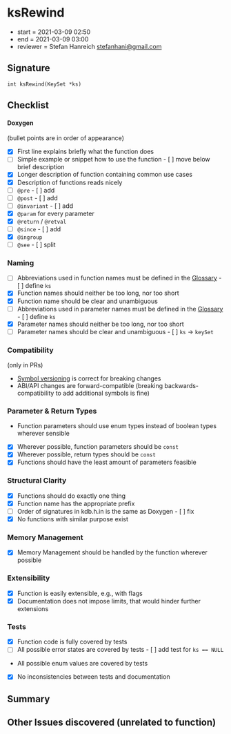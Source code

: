 # ksRewind

- start = 2021-03-09 02:50
- end = 2021-03-09 03:00
- reviewer = Stefan Hanreich <stefanhani@gmail.com>

## Signature

`int ksRewind(KeySet *ks)`

## Checklist

#### Doxygen

(bullet points are in order of appearance)

- [x] First line explains briefly what the function does
- [ ] Simple example or snippet how to use the function - [ ] move below brief description
- [x] Longer description of function containing common use cases
- [x] Description of functions reads nicely
- [ ] `@pre` - [ ] add
- [ ] `@post` - [ ] add
- [ ] `@invariant` - [ ] add
- [x] `@param` for every parameter
- [x] `@return` / `@retval`
- [ ] `@since` - [ ] add
- [x] `@ingroup`
- [ ] `@see` - [ ] split

### Naming

- [ ] Abbreviations used in function names must be defined in the
      [Glossary](/doc/help/elektra-glossary.md) - [ ] define `ks`
- [x] Function names should neither be too long, nor too short
- [x] Function name should be clear and unambiguous
- [ ] Abbreviations used in parameter names must be defined in the
      [Glossary](/doc/help/elektra-glossary.md) - [ ] define `ks`
- [x] Parameter names should neither be too long, nor too short
- [ ] Parameter names should be clear and unambiguous - [ ] `ks` -> `keySet`

### Compatibility

(only in PRs)

- [Symbol versioning](/doc/dev/symbol-versioning.md)
  is correct for breaking changes
- ABI/API changes are forward-compatible (breaking backwards-compatibility
  to add additional symbols is fine)

### Parameter & Return Types

- Function parameters should use enum types instead of boolean types
  wherever sensible
- [x] Wherever possible, function parameters should be `const`
- [x] Wherever possible, return types should be `const`
- [x] Functions should have the least amount of parameters feasible

### Structural Clarity

- [x] Functions should do exactly one thing
- [x] Function name has the appropriate prefix
- [ ] Order of signatures in kdb.h.in is the same as Doxygen - [ ] fix
- [x] No functions with similar purpose exist

### Memory Management

- [x] Memory Management should be handled by the function wherever possible

### Extensibility

- [x] Function is easily extensible, e.g., with flags
- [x] Documentation does not impose limits, that would hinder further extensions

### Tests

- [x] Function code is fully covered by tests
- [ ] All possible error states are covered by tests - [ ] add test for `ks == NULL`
- All possible enum values are covered by tests
- [x] No inconsistencies between tests and documentation

## Summary

## Other Issues discovered (unrelated to function)
